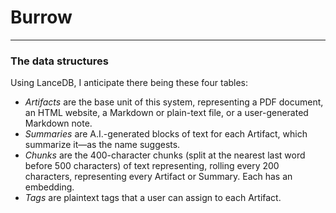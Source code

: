 # Burrow

----

### The data structures

Using LanceDB, I anticipate there being these four tables:

- *Artifacts* are the base unit of this system, representing a PDF document, an HTML website, a Markdown or plain-text file, or a user-generated Markdown note.
- *Summaries* are A.I.-generated blocks of text for each Artifact, which summarize it—as the name suggests.
- *Chunks* are the 400-character chunks (split at the nearest last word before 500 characters) of text representing, rolling every 200 characters, representing every Artifact or Summary. Each has an embedding.
- *Tags* are plaintext tags that a user can assign to each Artifact.